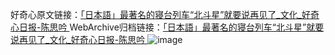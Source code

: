 好奇心原文链接：[「日本語」最著名的寝台列车“北斗星”就要说再见了_文化_好奇心日报-陈思吟 ](https://www.qdaily.com/articles/4227.html)
WebArchive归档链接：[「日本語」最著名的寝台列车“北斗星”就要说再见了_文化_好奇心日报-陈思吟 ](http://web.archive.org/web/20170621110541/http://www.qdaily.com:80/articles/4227.html)
![image](http://ww3.sinaimg.cn/large/007d5XDpgy1g3veyw5p0ej30u026eaxx)